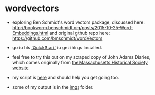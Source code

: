 # wordvectors

- exploring Ben Schmidt's word vectors package, discussed here: http://bookworm.benschmidt.org/posts/2015-10-25-Word-Embeddings.html and original github repo here: https://github.com/bmschmidt/wordVectors

- go to his ['QuickStart'](https://github.com/bmschmidt/wordVectors#quick-start) to get things installed.

- feel free to try this out on my scraped copy of John Adams Diaries, which comes originally from [the Massachusetts Historical Society website](https://www.masshist.org/digitaladams/archive/diary/)

- my script is [here](WEM.R) and should help you get going too.

- some of my output is in the [imgs](/imgs) folder.